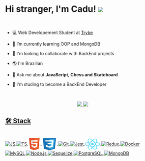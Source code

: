 <h1 align="left">Hi stranger, I'm Cadu! <img src="https://raw.githubusercontent.com/kaueMarques/kaueMarques/master/hi.gif" height="30px"></h1>

<br>

- 💻 Web Developement Student at [Trybe](https://www.betrybe.com) 

- 🌱 I’m currently learning OOP and MongoDB

- :handshake: I'm looking to collaborate with BackEnd projects

- 🌎 I'm Brazilian

- 💬 Ask me about **JavaScript, Chess and Skateboard**

- 🎯 I'm studing to become a BackEnd Developer

<br>
<br>

<div align="center">
  <a href="https://github.com/StephanCadu">
  <img height="150em" src="https://github-readme-stats.vercel.app/api?username=StephanCadu&show_icons=true&theme=maroongold&include_all_commits=true&count_private=true"/>
  <img height="150em" src="https://github-readme-stats.vercel.app/api/top-langs/?username=StephanCadu&layout=compact&langs_count=7&theme=maroongold"/>
</div>
  
## :hammer_and_wrench: Stack

<div style="display: inline_block"><br>  
  <img align="center" alt="JS" height="40" width="50" src="https://cdn.jsdelivr.net/gh/devicons/devicon/icons/javascript/javascript-original.svg" />
  <img align="center" alt="TS" height="40" width="50" src="https://cdn.jsdelivr.net/gh/devicons/devicon/icons/typescript/typescript-original.svg" />
  <img align="center" alt="HTML" height="40" width="40" src="https://raw.githubusercontent.com/devicons/devicon/master/icons/html5/html5-original.svg">
  <img align="center" alt="CSS" height="40" width="50" src="https://raw.githubusercontent.com/devicons/devicon/master/icons/css3/css3-original.svg">
  <img align="center" alt="Git" height="40" width="50" src="https://cdn.jsdelivr.net/gh/devicons/devicon/icons/git/git-original.svg" />
  <img align="center" alt="Jest" height="40" width="50" src="https://cdn.jsdelivr.net/gh/devicons/devicon/icons/jest/jest-plain.svg" />
  <img align="center" alt="React" height="40" width="50" src="https://raw.githubusercontent.com/devicons/devicon/master/icons/react/react-original.svg">
  <img align="center" alt="Redux" height="40" width="50" src="https://cdn.jsdelivr.net/gh/devicons/devicon/icons/redux/redux-original.svg" />
  <img align="center" alt="Docker" height="40" width="50" src="https://cdn.jsdelivr.net/gh/devicons/devicon/icons/docker/docker-original-wordmark.svg" />
  <img align="center" alt="MySQL" height="40" width="50" src="https://cdn.jsdelivr.net/gh/devicons/devicon/icons/mysql/mysql-plain.svg" />
  <img align="center" alt="Node.js" height="40" width="50" src="https://cdn.jsdelivr.net/gh/devicons/devicon/icons/nodejs/nodejs-original.svg" />
  <img align="center" alt="Sequelize" height="40" width="50" src="https://cdn.jsdelivr.net/gh/devicons/devicon/icons/sequelize/sequelize-original.svg" />
  <img align="center" alt="PostgreSQL" height="40" width="50" src="https://cdn.jsdelivr.net/gh/devicons/devicon/icons/postgresql/postgresql-original.svg" />
   <img align="center" alt="MongoDB" height="40" width="50" src="https://cdn.jsdelivr.net/gh/devicons/devicon/icons/mongodb/mongodb-original.svg" />

</div>
